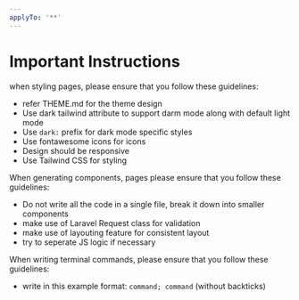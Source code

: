 ```yaml
---
applyTo: '**'
---
```


# Important Instructions
when styling pages, please ensure that you follow these guidelines:
- refer THEME.md for the theme design
- Use dark tailwind attribute to support darm mode along with default light mode
- Use `dark:` prefix for dark mode specific styles
- Use fontawesome icons for icons
- Design should be responsive
- Use Tailwind CSS for styling

When generating components, pages please ensure that you follow these guidelines:
- Do not write all the code in a single file, break it down into smaller components
- make use of Laravel Request class for validation
- make use of layouting feature for consistent layout
- try to seperate JS logic if necessary

When writing terminal commands, please ensure that you follow these guidelines:
- write in this example format: `command; command` (without backticks)
